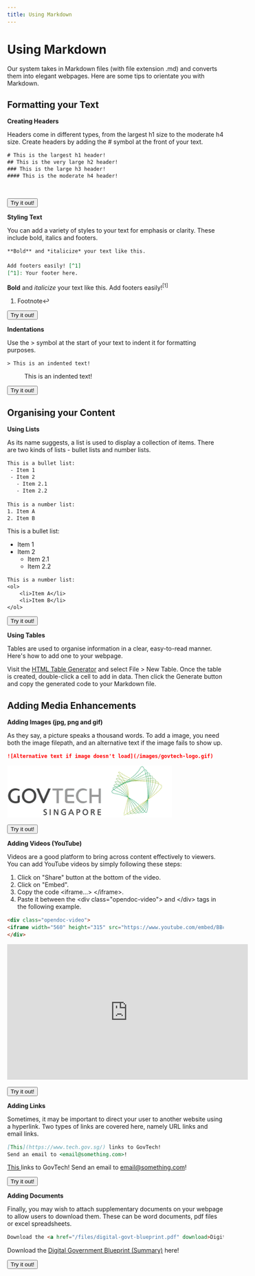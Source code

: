 ```yaml
---
title: Using Markdown
---
```


# Using Markdown

Our system takes in Markdown files (with file extension .md) and converts them into elegant webpages. Here are some tips to orientate you with Markdown. 

## Formatting your Text
**Creating Headers**

Headers come in different types, from the largest h1 size to the moderate h4 size. Create headers by adding the # symbol at the front of your text.
```
# This is the largest h1 header!
## This is the very large h2 header!
### This is the large h3 header!
#### This is the moderate h4 header!
```
<div class="examples-box">
    <iframe width="100%" height="0" src="/iframes/creating-headers-iframe.html" frameborder="0" scrolling="auto" onload="resizeIframe(this)"></iframe>
</div>

<button name="creating-headers-button" onclick="window.open('{{ '/editor/#U1AAAi5lhZCMzGIFICrJSFXISSxKTy0uUcgwVMhITUxJLVLkUkZVUZZaVAlRppBhhKQIizkKGcbIClBV5OYDxRNLgIpM4IpADgIA' | relative_url }}')">Try it out!</button>

**Styling Text**

You can add a variety of styles to your text for emphasis or clarity. These include bold, italics and footers.
```markdown
**Bold** and *italicize* your text like this.

Add footers easily! [^1]
[^1]: Your footer here.
```
<div class="examples-box">
	<b>Bold</b> and <i>italicize</i> your text like this.
	Add footers easily!<sup class="footnote-ref">[1]</sup>
	<section class="footnotes">
		<ol class="footnotes-list">
			<li id="fn1" class="footnote-item"><p>Footnote↩</p>
			</li>
		</ol>
	</section>
</div>

<button name="styling-text-button" onclick="window.open('{{ '/editor/#09Jyys9J0dJSSMxLUdDKLEnMyUzOrErVUqjMLy1SKEmtKFHIycxOVSjJyCzW43JMSVFIy88vSS0qVkhNLM7MqVSMjjOM5eICkVYKbkCpPKAsAA==' | relative_url }}')">Try it out!</button>

**Indentations**

Use the > symbol at the start of your text to indent it for formatting purposes.
```
> This is an indented text!
```
<div class="examples-box">
    <div style="margin-left: 40px"> This is an indented text! </div>
</div>

<button name="indentations-button" onclick="window.open('{{ '/editor/#88vP083MS0nNK0lNUShJrShR5LJTCMnILFYAosQ8BTQ5AA==' | relative_url }}')">Try it out!</button>

## Organising your Content
**Using Lists**

As its name suggests, a list is used to display a collection of items. There are two kinds of lists - bullet lists and number lists.
```
This is a bullet list:
 - Item 1
 - Item 2
   - Item 2.1
   - Item 2.2

This is a number list:
1. Item A
2. Item B
```
<div class="examples-box">
	This is a bullet list:
	<ul>
		<li>Item 1</li>
		<li>Item 2
		<ul>
			<li>Item 2.1</li>
			<li>Item 2.2</li>
		</ul>
	</li>
	</ul>

	This is a number list:
	<ol>
		<li>Item A</li>
		<li>Item B</li>
	</ol>
</div>

<button name="using-lists-button" onclick="window.open('{{ '/editor/#C8nILFYAokSFpNKcnNQShZzM4hIrLgVdBc+S1FwFQzjLiEtBAc7WM0ThGXFxhcDNySvNTUotgppjqAdR48hlBGU5cQEA' | relative_url }}')">Try it out!</button>

**Using Tables**

Tables are used to organise information in a clear, easy-to-read manner. Here's how to add one to your webpage.

Visit the <a href="https://www.tablesgenerator.com/html_tables" target="_blank"> HTML Table Generator</a> and select File > New Table. Once the table is created, double-click a cell to add in data. Then click the Generate button and copy the generated code to your Markdown file.


## Adding Media Enhancements
**Adding Images (jpg, png and gif)**

As they say, a picture speaks a thousand words. To add a image, you need both the image filepath, and an alternative text if the image fails to show up.
```markdown
![Alternative text if image doesn't load](/images/govtech-logo.gif)
```
<div class="examples-box">
	<img src="/images/govtech-logo.gif" alt="Alternative text if image doesn't load"/>
</div>

<button name="adding-images-button" onclick="window.open('{{ '/editor/#U4x2zClJLcpLLMksS1UoSa0oUchMU8jMTUxPVUjJTy3OUy9RyMlPTInV0AcLFuun55eVpCZn6Obkp+frZRWkawIA' | relative_url }}')">Try it out!</button>

**Adding Videos (YouTube)**

Videos are a good platform to bring across content effectively to viewers. You can add YouTube videos by simply following these steps:

1. Click on "Share" button at the bottom of the video.
2. Click on "Embed".
3. Copy the code &lt;iframe...&gt; &lt;/iframe&gt;.
4. Paste it between the &lt;div class="opendoc-video"&gt; and &lt;/div&gt; tags in the following example.

```html
<div class="opendoc-video">
<iframe width="560" height="315" src="https://www.youtube.com/embed/BBcR4KGDdL0" frameborder="0" allow="autoplay; encrypted-media" allowfullscreen></iframe>
</div>
```
<div class="examples-box">
	<div class="opendoc-video">
		<iframe width="560" height="315" src="https://www.youtube.com/embed/BBcR4KGDdL0" frameborder="0" allow="autoplay; encrypted-media" allowfullscreen></iframe>
	</div>
</div>

<button name="adding-videos-button" onclick="window.open('{{ '/editor/#Lc7LDoIwFATQPV/R3D1Uo7hQyoKYuNCVf1B6L7ZJoaQPGv5efCwnmZmcBs3ClJUhCHAzTehUuRgkB21RNGbwciSWDUYtoD7tgGkyLx0FHPY1sOCVAB3jHM6c55yr1aWYeqqUGzmNPSHvOvU83m9XfGzj713vPJIXsGVprcsCZIputnK9MJqUX+dIWI6ERv4bQ7I2KE80tQ3/mT46vtnb4g0=' | relative_url }}')">Try it out!</button>

**Adding Links**

Sometimes, it may be important to direct your user to another website using a hyperlink. Two types of links are covered here, namely URL links and email links.

```markdown
[This](https://www.tech.gov.sg/) links to GovTech!
Send an email to <email@something.com>!
```
<div class="examples-box">
	<a href="https://www.tech.gov.sg/"> This </a> links to GovTech!
	Send an email to <a href = "mailto:email@something.com">email@something.com</a>!
</div>

<button name="adding-links-button" onclick="window.open('{{ '/editor/#iw7JyCyO1cgoKSkottLXLy8v1ytJTc7QS88v0ytO19dUyMnMyy5WKMlXcM8vCwHKKHIFp+alKCTmKaTmJmbmgGRswCyH4vzc1JKMzLx0veT8XDtFLgA=' | relative_url }}')">Try it out!</button>

**Adding Documents**

Finally, you may wish to attach supplementary documents on your webpage to allow users to download them. These can be word documents, pdf files or excel spreadsheets.

```html
Download the <a href="/files/digital-govt-blueprint.pdf" download>Digital Government Blueprint (Summary)</a> here!
```
<div class="examples-box">
	Download the <a href="/files/digital-govt-blueprint.pdf" download>Digital Government Blueprint (Summary)</a> here!
</div>

<button name="adding-documents-button" onclick="window.open('{{ '/editor/#c8kvz8vJT0xRKMlIVYh2yUzPLEnMUXDPL0stystNzStRcMopTS0oygSyNIJLc3MTiyo1YzX00zJzUov1UyDKddPzy0p0k2AK9QpS0jQVMlKLUhUB' | relative_url }}')">Try it out!</button>
